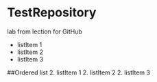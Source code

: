 # TestRepository
lab from lection for GitHub

* listItem 1
* listItem 2
* listItem 3

##Ordered list 
2. listItem 1
2. listItem 2
2. listItem 3

``` javascript
```

